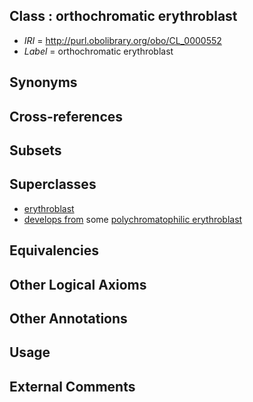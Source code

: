 
## Class : orthochromatic erythroblast

 * *IRI* = http://purl.obolibrary.org/obo/CL_0000552
 * *Label* = orthochromatic erythroblast

## Synonyms


## Cross-references


## Subsets


## Superclasses

 * [erythroblast](../../CL/65/CL_0000765.md)
 * [develops from](../../RO/02/RO_0002202.md) some [polychromatophilic erythroblast](../../CL/50/CL_0000550.md)

## Equivalencies


## Other Logical Axioms


## Other Annotations


## Usage


## External Comments

